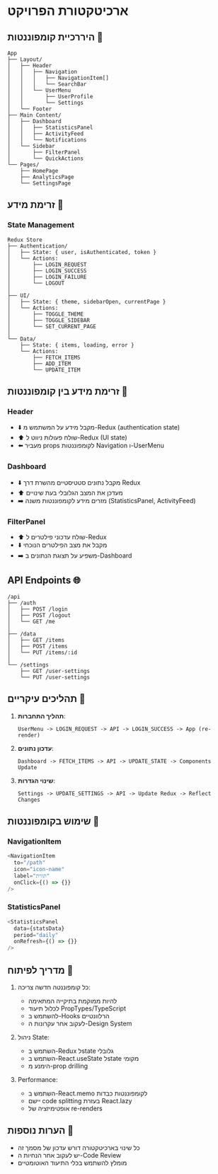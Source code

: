 # ארכיטקטורת הפרויקט

## היררכיית קומפוננטות 🌳

```
App
├── Layout/
│   ├── Header
│   │   ├── Navigation
│   │   │   ├── NavigationItem[]
│   │   │   └── SearchBar
│   │   └── UserMenu
│   │       ├── UserProfile
│   │       └── Settings
│   └── Footer
├── Main Content/
│   ├── Dashboard
│   │   ├── StatisticsPanel
│   │   ├── ActivityFeed
│   │   └── Notifications
│   └── Sidebar
│       ├── FilterPanel
│       └── QuickActions
└── Pages/
    ├── HomePage
    ├── AnalyticsPage
    └── SettingsPage
```

## זרימת מידע 🔄

### State Management
```
Redux Store
├── Authentication/
│   ├── State: { user, isAuthenticated, token }
│   └── Actions:
│       ├── LOGIN_REQUEST
│       ├── LOGIN_SUCCESS
│       ├── LOGIN_FAILURE
│       └── LOGOUT
│
├── UI/
│   ├── State: { theme, sidebarOpen, currentPage }
│   └── Actions:
│       ├── TOGGLE_THEME
│       ├── TOGGLE_SIDEBAR
│       └── SET_CURRENT_PAGE
│
└── Data/
    ├── State: { items, loading, error }
    └── Actions:
        ├── FETCH_ITEMS
        ├── ADD_ITEM
        └── UPDATE_ITEM
```

## זרימת מידע בין קומפוננטות 📲

### Header
- ⬇️ מקבל מידע על המשתמש מ-Redux (authentication state)
- ⬆️ שולח פעולות ניווט ל-Redux (UI state)
- ⬅️ מעביר props לקומפוננטות Navigation ו-UserMenu

### Dashboard
- ⬇️ מקבל נתונים סטטיסטיים מהשרת דרך Redux
- ⬆️ מעדכן את המצב הגלובלי בעת שינויים
- ➡️ מזרים מידע לקומפוננטות משנה (StatisticsPanel, ActivityFeed)

### FilterPanel
- ⬆️ שולח עדכוני פילטרים ל-Redux
- ⬇️ מקבל את מצב הפילטרים הנוכחי
- ➡️ משפיע על תצוגת הנתונים ב-Dashboard

## API Endpoints 🌐

```
/api
├── /auth
│   ├── POST /login
│   ├── POST /logout
│   └── GET /me
│
├── /data
│   ├── GET /items
│   ├── POST /items
│   └── PUT /items/:id
│
└── /settings
    ├── GET /user-settings
    └── PUT /user-settings
```

## תהליכים עיקריים 🔄

1. **תהליך התחברות**:
   ```
   UserMenu -> LOGIN_REQUEST -> API -> LOGIN_SUCCESS -> App (re-render)
   ```

2. **עדכון נתונים**:
   ```
   Dashboard -> FETCH_ITEMS -> API -> UPDATE_STATE -> Components Update
   ```

3. **שינוי הגדרות**:
   ```
   Settings -> UPDATE_SETTINGS -> API -> Update Redux -> Reflect Changes
   ```

## שימוש בקומפוננטות 🔧

### NavigationItem
```typescript
<NavigationItem 
  to="/path"
  icon="icon-name"
  label="תווית"
  onClick={() => {}}
/>
```

### StatisticsPanel
```typescript
<StatisticsPanel
  data={statsData}
  period="daily"
  onRefresh={() => {}}
/>
```

## מדריך לפיתוח 📝

1. כל קומפוננטה חדשה צריכה:
   - להיות ממוקמת בתיקייה המתאימה
   - לכלול תיעוד PropTypes/TypeScript
   - להשתמש ב-Hooks הרלוונטיים
   - לעקוב אחר עקרונות ה-Design System

2. ניהול State:
   - השתמש ב-Redux לstate גלובלי
   - השתמש ב-React.useState לstate מקומי
   - הימנע מ-prop drilling

3. Performance:
   - השתמש ב-React.memo לקומפוננטות כבדות
   - יישם code splitting בעזרת React.lazy
   - אופטימיזציה של re-renders

## הערות נוספות 📌

- כל שינוי בארכיטקטורה דורש עדכון של מסמך זה
- יש לעקוב אחר הנחיות ה-Code Review
- מומלץ להשתמש בכלי התיעוד האוטומטיים